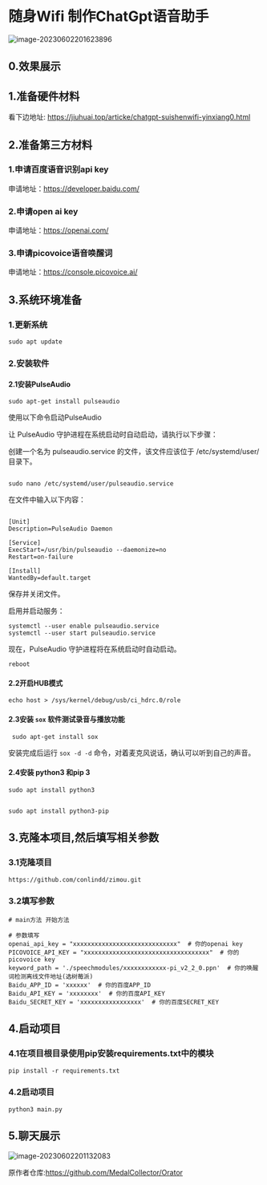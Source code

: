 # 随身Wifi 制作ChatGpt语音助手

![image-20230602201623896](https://s2.loli.net/2023/06/02/CRax1UwiukAtJY7.png)

## 0.效果展示



## 1.准备硬件材料

看下边地址:
https://jiuhuai.top/articke/chatgpt-suishenwifi-yinxiang0.html

## 2.准备第三方材料

### 1.申请百度语音识别api key

申请地址：https://developer.baidu.com/

### 2.申请open ai key

申请地址：https://openai.com/

### 3.申请picovoice语音唤醒词

申请地址：https://console.picovoice.ai/



## 3.系统环境准备

### 1.更新系统

```
sudo apt update
```

### 2.安装软件

#### 2.1安装PulseAudio

```
sudo apt-get install pulseaudio
```

使用以下命令启动PulseAudio

让 PulseAudio 守护进程在系统启动时自动启动，请执行以下步骤：

创建一个名为 pulseaudio.service 的文件，该文件应该位于 /etc/systemd/user/ 目录下。

```

sudo nano /etc/systemd/user/pulseaudio.service
```

在文件中输入以下内容：

```

[Unit]
Description=PulseAudio Daemon

[Service]
ExecStart=/usr/bin/pulseaudio --daemonize=no
Restart=on-failure

[Install]
WantedBy=default.target
```

保存并关闭文件。

启用并启动服务：

```
systemctl --user enable pulseaudio.service
systemctl --user start pulseaudio.service
```

现在，PulseAudio 守护进程将在系统启动时自动启动。

```
reboot
```

#### 2.2开启HUB模式

```
echo host > /sys/kernel/debug/usb/ci_hdrc.0/role
```

#### 2.3安装 `sox` 软件测试录音与播放功能

```python3
 sudo apt-get install sox
```

安装完成后运行 `sox -d -d` 命令，对着麦克风说话，确认可以听到自己的声音。

#### 2.4安装 python3 和pip 3

```
sudo apt install python3


sudo apt install python3-pip
```

## 3.克隆本项目,然后填写相关参数

### 3.1克隆项目

```
https://github.com/conlindd/zimou.git
```



### 3.2填写参数

```
# main方法 开始方法

# 参数填写
openai_api_key = "xxxxxxxxxxxxxxxxxxxxxxxxxxxxx"  # 你的openai key
PICOVOICE_API_KEY = "xxxxxxxxxxxxxxxxxxxxxxxxxxxxxxxxxxx"  # 你的picovoice key
keyword_path = './speechmodules/xxxxxxxxxxxx-pi_v2_2_0.ppn'  # 你的唤醒词检测离线文件地址(选树莓派)
Baidu_APP_ID = 'xxxxxx'  # 你的百度APP_ID
Baidu_API_KEY = 'xxxxxxxx'  # 你的百度API_KEY
Baidu_SECRET_KEY = 'xxxxxxxxxxxxxxxxx'  # 你的百度SECRET_KEY

```

## 4.启动项目

### 4.1在项目根目录使用pip安装requirements.txt中的模块

```
pip install -r requirements.txt
```

### 4.2启动项目

```
python3 main.py
```



## 5.聊天展示

![image-20230602201132083](https://s2.loli.net/2023/06/02/lopYrSVc8tFEG1A.png)





原作者仓库:https://github.com/MedalCollector/Orator